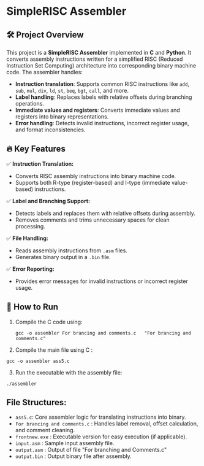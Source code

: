 # SimpleRISC Assembler

## 🛠️ Project Overview
This project is a **SimpleRISC Assembler** implemented in **C** and **Python**. It converts assembly instructions written for a simplified RISC (Reduced Instruction Set Computing) architecture into corresponding binary machine code. The assembler handles:
- **Instruction translation**: Supports common RISC instructions like `add`, `sub`, `mul`, `div`, `ld`, `st`, `beq`, `bgt`, `call`, and more.
- **Label handling**: Replaces labels with relative offsets during branching operations.
- **Immediate values and registers**: Converts immediate values and registers into binary representations.
- **Error handling**: Detects invalid instructions, incorrect register usage, and format inconsistencies.

## 🔥 Key Features
✅ **Instruction Translation:**  
- Converts RISC assembly instructions into binary machine code.  
- Supports both R-type (register-based) and I-type (immediate value-based) instructions.  

✅ **Label and Branching Support:**  
- Detects labels and replaces them with relative offsets during assembly.  
- Removes comments and trims unnecessary spaces for clean processing.  

✅ **File Handling:**  
- Reads assembly instructions from `.asm` files.  
- Generates binary output in a `.bin` file.  

✅ **Error Reporting:**  
- Provides error messages for invalid instructions or incorrect register usage.  

## 🚀 How to Run
1. Compile the C code using:  
   ```
   gcc -o assembler For brancing and comments.c   "For brancing and comments.c"
   ```
2. Compile the main file using C :
  ```
  gcc -o assembler ass5.c
  ```
3. Run the executable with the assembly file:
  ```
  ./assembler
  ```
## File Structures: 
- `ass5.c`: Core assembler logic for translating instructions into binary.
- `For brancing and comments.c` : Handles label removal, offset calculation, and comment cleaning.
- `frontnew.exe` : Executable version for easy execution (if applicable).
- `input.asm` : Sample input assembly file.
- `output.asm` : Output of file "For branching and Comments.c"
- `output.bin` : Output binary file after assembly.


